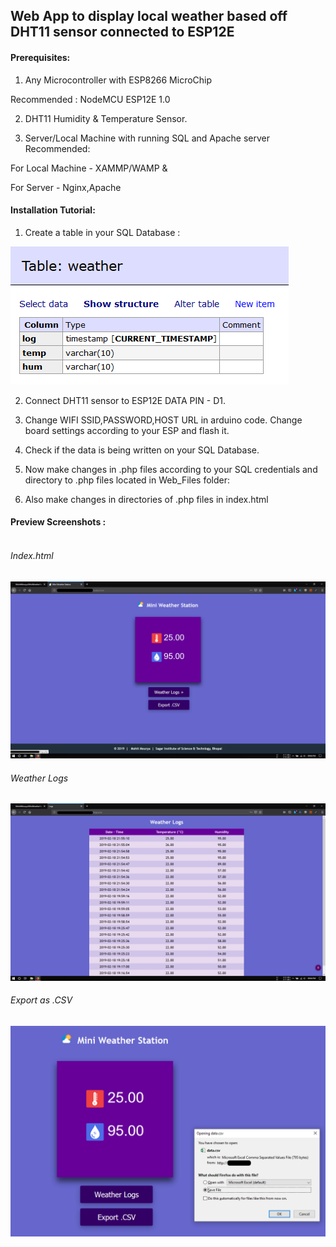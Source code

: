 ## Web App to display local weather based off DHT11 sensor connected to ESP12E


#### Prerequisites:

1. Any Microcontroller with ESP8266 MicroChip <br>

Recommended : NodeMCU ESP12E 1.0 <br>

2. DHT11 Humidity & Temperature Sensor. <br>

3. Server/Local Machine with running SQL and Apache server
Recommended: <br>

For Local Machine - XAMMP/WAMP & <br>

For Server - Nginx,Apache


#### Installation Tutorial:

1. Create a table in your SQL Database :<br>

![alt text](https://github.com/MohitMourya/MiniWeatherStation/blob/master/Screenshots/table.png) <br>

2. Connect DHT11 sensor to ESP12E DATA PIN - D1. <br> 

3. Change WIFI SSID,PASSWORD,HOST URL in arduino code. Change board settings according to your ESP and flash it.<br>

4. Check if the data is being written on your SQL Database. <br>

5. Now make changes in .php files according to your SQL credentials and directory to .php files located in Web_Files folder: <br>

6. Also make changes in directories of .php files in index.html <br>


#### Preview Screenshots : <br><br>
###### Index.html
![alt text](https://github.com/MohitMourya/MiniWeatherStation/blob/master/Screenshots/index.png) <br>
###### Weather Logs
![alt text](https://github.com/MohitMourya/MiniWeatherStation/blob/master/Screenshots/logs.png) <br>
###### Export as .CSV
![alt text](https://github.com/MohitMourya/MiniWeatherStation/blob/master/Screenshots/export.png) <br>
